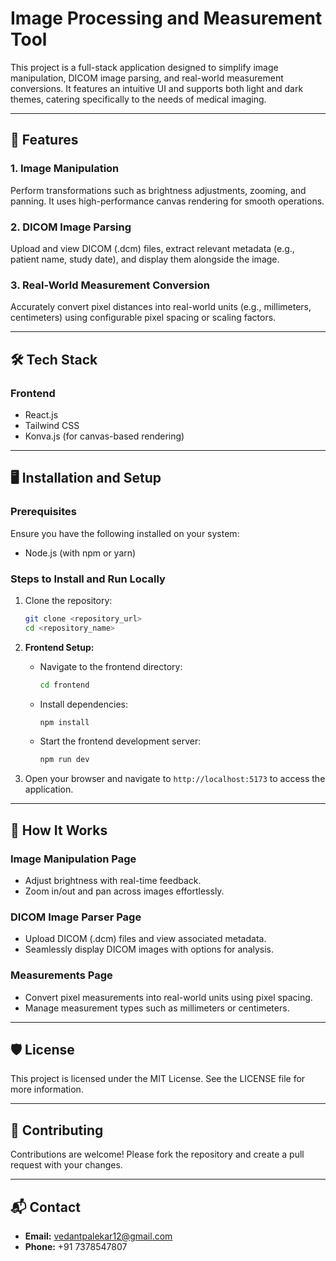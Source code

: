 # Image Processing and Measurement Tool

This project is a full-stack application designed to simplify image manipulation, DICOM image parsing, and real-world measurement conversions. It features an intuitive UI and supports both light and dark themes, catering specifically to the needs of medical imaging.

---

## 🚀 **Features**

### 1. **Image Manipulation**
Perform transformations such as brightness adjustments, zooming, and panning. It uses high-performance canvas rendering for smooth operations.

### 2. **DICOM Image Parsing**
Upload and view DICOM (.dcm) files, extract relevant metadata (e.g., patient name, study date), and display them alongside the image.

### 3. **Real-World Measurement Conversion**
Accurately convert pixel distances into real-world units (e.g., millimeters, centimeters) using configurable pixel spacing or scaling factors.

---

## 🛠 **Tech Stack**

### **Frontend**
- React.js
- Tailwind CSS
- Konva.js (for canvas-based rendering)

---

## 🖥️ **Installation and Setup**

### Prerequisites

Ensure you have the following installed on your system:

- Node.js (with npm or yarn)

### Steps to Install and Run Locally

1. Clone the repository:

    ```bash
    git clone <repository_url>
    cd <repository_name>
    ```

2. **Frontend Setup:**

    - Navigate to the frontend directory:

      ```bash
      cd frontend
      ```
    - Install dependencies:

      ```bash
      npm install
      ```
    - Start the frontend development server:

      ```bash
      npm run dev
      ```

3. Open your browser and navigate to `http://localhost:5173` to access the application.

---

## 📐 **How It Works**

### **Image Manipulation Page**
- Adjust brightness with real-time feedback.
- Zoom in/out and pan across images effortlessly.

### **DICOM Image Parser Page**
- Upload DICOM (.dcm) files and view associated metadata.
- Seamlessly display DICOM images with options for analysis.

### **Measurements Page**
- Convert pixel measurements into real-world units using pixel spacing.
- Manage measurement types such as millimeters or centimeters.

---

## 🛡 **License**

This project is licensed under the MIT License. See the LICENSE file for more information.

---

## 🤝 **Contributing**

Contributions are welcome! Please fork the repository and create a pull request with your changes.

---

## 📬 **Contact**

- **Email:** vedantpalekar12@gmail.com
- **Phone:** +91 7378547807


